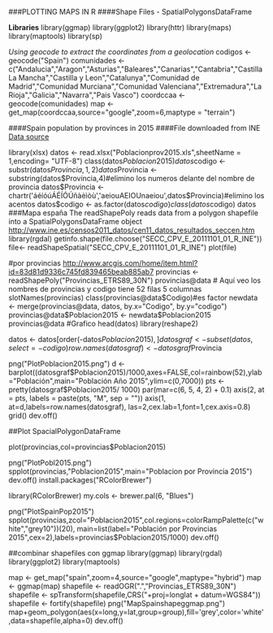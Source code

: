 ###PLOTTING MAPS IN R 
####Shape Files - SpatialPolygonsDataFrame

**Libraries**
library(ggmap)
library(ggplot2)
library(httr)
library(maps)
library(maptools)
library(sp)

*Using geocode to extract the coordinates from a geolocation*
codigos <- geocode("Spain")
comunidades <- c("Andalucia","Aragon","Asturias","Baleares","Canarias","Cantabria","Castilla La Mancha","Castilla y Leon","Catalunya","Comunidad de Madrid","Comunidad Murciana","Comunidad Valenciana","Extremadura","La Rioja","Galicia","Navarra","Pais Vasco")
coordccaa <- geocode(comunidades)
map <- get_map(coordccaa,source="google",zoom=6,maptype = "terrain")

####Spain population by provinces in 2015
####File downloaded from INE
[Data source](http://www.ine.es/jaxiT3/Tabla.htm?t=2852)

library(xlsx)
datos <- read.xlsx("Poblacionprov2015.xls",sheetName = 1,encoding= "UTF-8")
class(datos$Poblacion2015)
datos$codigo <- substr(datos$Provincia,1,2)
datos$Provincia <- substring(datos$Provincia,4)#elimino los numeros delante del nombre de provincia
datos$Provincia <-  chartr('áéíóúÁÉÍÓÚñàèìòù','aeiouAEIOUnaeiou',datos$Provincia)#elimino los acentos
datos$codigo <- as.factor(datos$codigo)
class(datos$codigo)
datos
###Mapa españa The readShapePoly reads data from a polygon shapefile into a SpatialPolygonsDataFrame object
http://www.ine.es/censos2011_datos/cen11_datos_resultados_seccen.htm
library(rgdal)
getinfo.shape(file.choose("SECC_CPV_E_20111101_01_R_INE"))
file<- readShapeSpatial("SECC_CPV_E_20111101_01_R_INE")
plot(file)

#por provincias http://www.arcgis.com/home/item.html?id=83d81d9336c745fd839465beab885ab7
provincias <- readShapePoly("Provincias_ETRS89_30N")
provincias@data # Aquí veo los nombres de provincias y codigo tiene 52 filas 5 columnas
slotNames(provincias)
class(provincias@data$Codigo)#es factor
newdata <- merge(provincias@data, datos, by.x="Codigo", by.y="codigo")
provincias@data$Poblacion2015 <- newdata$Poblacion2015
provincias@data
#Grafico 
head(datos)
library(reshape2)

datos <- datos[order(-datos$Poblacion2015),]
datosgraf <- subset(datos,select=-codigo)
row.names(datosgraf) <- datosgraf$Provincia


png("PlotPoblacion2015.png")
d <-  barplot((datosgraf$Poblacion2015)/1000,axes=FALSE,col=rainbow(52),ylab="Población",main="Población Año 2015",ylim=c(0,7000))
pts <- pretty(datosgraf$Poblacion2015/ 1000)
par(mar=c(6, 5, 4, 2) + 0.1)
axis(2, at = pts, labels = paste(pts, "M", sep = ""))
axis(1, at=d,labels=row.names(datosgraf), las=2,cex.lab=1,font=1,cex.axis=0.8)
grid()
dev.off()


##Plot SpacialPolygonDataFrame

plot(provincias,col=provincias$Poblacion2015)

png("PlotPobl2015.png")
spplot(provincias,"Poblacion2015",main="Poblacion por Provincia 2015")
dev.off()
install.packages("RColorBrewer")

library(RColorBrewer)
my.cols <- brewer.pal(6, "Blues")

png("PlotSpainPop2015")
spplot(provincias,zcol="Poblacion2015",col.regions=colorRampPalette(c("white","grey10"))(20),
       main=list(label="Población por Provincias 2015",cex=2),labels=provincias$Poblacion2015/1000)
dev.off()

##combinar shapefiles con ggmap
library(ggmap)
library(rgdal)
library(ggplot2)
library(maptools)
 
map <- get_map("spain",zoom=4,source="google",maptype="hybrid")
map <- ggmap(map)
shapefile <- readOGR(".","Provincias_ETRS89_30N")
shapefile <- spTransform(shapefile,CRS("+proj=longlat +  datum=WGS84"))
shapefile <- fortify(shapefile)
png("MapSpainshapeggmap.png")
map+geom_polygon(aes(x=long,y=lat,group=group),fill='grey',color='white',data=shapefile,alpha=0)
dev.off()
